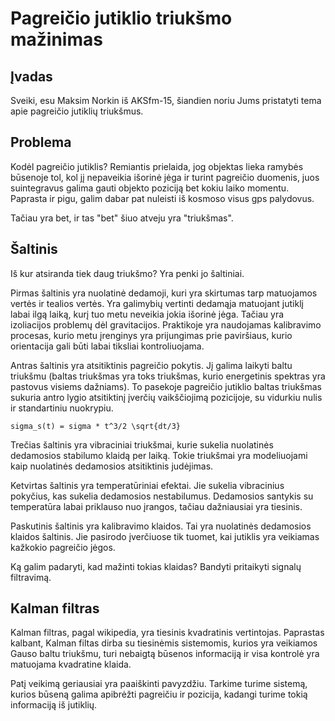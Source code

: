 # Pagreičio jutiklio triukšmo mažinimas

## Įvadas

Sveiki, esu Maksim Norkin iš AKSfm-15, šiandien noriu Jums pristatyti tema apie pagreičio jutiklių triukšmus.

## Problema

Kodėl pagreičio jutiklis? Remiantis prielaida, jog objektas lieka ramybės būsenoje tol, kol jį nepaveikia išorinė jėga ir turint pagreičio duomenis, juos suintegravus galima gauti objekto poziciją bet kokiu laiko momentu. Paprasta ir pigu, galim dabar pat nuleisti iš kosmoso visus gps palydovus.

Tačiau yra bet, ir tas "bet" šiuo atveju yra "triukšmas".

## Šaltinis

Iš kur atsiranda tiek daug triukšmo? Yra penki jo šaltiniai.

Pirmas šaltinis yra nuolatinė dedamoji, kuri yra skirtumas tarp matuojamos vertės ir tealios vertės. Yra galimybių vertinti dedamąja matuojant jutiklį labai ilgą laiką, kurį tuo metu neveikia jokia išorinė jėga. Tačiau yra izoliacijos problemų dėl gravitacijos. Praktikoje yra naudojamas kalibravimo procesas, kurio metu įrenginys yra prijungimas prie paviršiaus, kurio orientacija gali būti labai tiksliai kontroliuojama.

Antras šaltinis yra atsitiktinis pagreičio pokytis. Jį galima laikyti baltu triukšmu (baltas triukšmas yra toks triukšmas, kurio energetinis spektras yra pastovus visiems dažniams). To pasekoje pagreičio jutiklio baltas triukšmas sukuria antro lygio atsitiktinį įverčių vaikščiojimą pozicijoje, su vidurkiu nulis ir standartiniu nuokrypiu.

```
sigma_s(t) = sigma * t^3/2 \sqrt{dt/3}
```

Trečias šaltinis yra vibraciniai triukšmai, kurie sukelia nuolatinės dedamosios stabilumo klaidą per laiką. Tokie triukšmai yra modeliuojami kaip nuolatinės dedamosios atsitiktinis judėjimas. 

Ketvirtas šaltinis yra temperatūriniai efektai. Jie sukelia vibracinius pokyčius, kas sukelia dedamosios nestabilumus. Dedamosios santykis su temperatūra labai priklauso nuo įrangos, tačiau dažniausiai yra tiesinis.

Paskutinis šaltinis yra kalibravimo klaidos. Tai yra nuolatinės dedamosios klaidos šaltinis. Jie pasirodo įverčiuose tik tuomet, kai jutiklis yra veikiamas kažkokio pagreičio jėgos.

Ką galim padaryti, kad mažinti tokias klaidas? Bandyti pritaikyti signalų filtravimą.

## Kalman filtras

Kalman filtras, pagal wikipedia, yra tiesinis kvadratinis vertintojas. Paprastas kalbant, Kalman filtas dirba su tiesinėmis sistemomis, kurios yra veikiamos Gauso baltu triukšmu, turi nebaigtą būsenos informaciją ir visa kontrolė yra matuojama kvadratine klaida.

Patį veikimą geriausiai yra paaiškinti pavyzdžiu. Tarkime turime sistemą, kurios būseną galima apibrėžti pagreičiu ir pozicija, kadangi turime tokią informaciją iš jutiklių.

